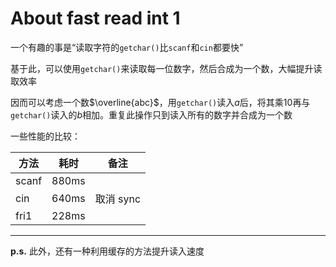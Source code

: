 # About fast read int 1

一个有趣的事是“读取字符的`getchar()`比`scanf`和`cin`都要快”

基于此，可以使用`getchar()`来读取每一位数字，然后合成为一个数，大幅提升读取效率

因而可以考虑一个数$\overline{abc}$，用`getchar()`读入$a$后，将其乘$10$再与`getchar()`读入的$b$相加。重复此操作只到读入所有的数字并合成为一个数

一些性能的比较：

| 方法  | 耗时  | 备注      |
| ----- | ----- | --------- |
| scanf | 880ms |           |
| cin   | 640ms | 取消 sync |
| fri1  | 228ms |

---

**p.s.** 此外，还有一种利用缓存的方法提升读入速度
